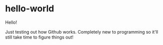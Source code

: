 # hello-world
Hello!

Just testing out how Github works.
Completely new to programming so it'll still take time to figure things out!
